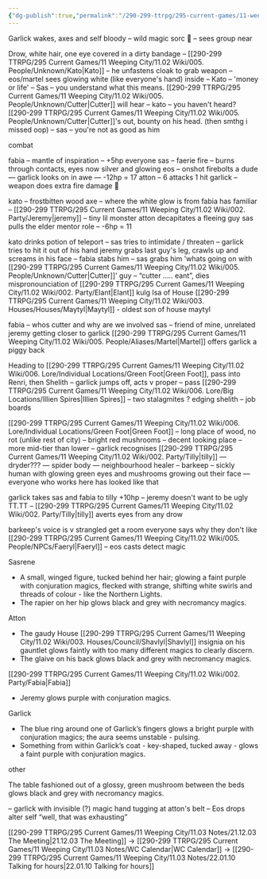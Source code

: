```yaml
---
{"dg-publish":true,"permalink":"/290-299-ttrpg/295-current-games/11-weeping-city/11-03-notes/21-12-17-what-do-we-do-with-the-bodies/","dgHomeLink":true,"dgPassFrontmatter":false,"dgShowBacklinks":true,"dgShowLocalGraph":false,"dgShowInlineTitle":true}
---
```



Garlick wakes, axes and self bloody 
– wild magic sorc :eyes: 
– sees group near

Drow, white hair, one eye covered in a dirty bandage – [[290-299 TTRPG/295 Current Games/11 Weeping City/11.02 Wiki/005. People/Unknown/Kato|Kato]] 
– he unfastens cloak to grab weapon – eos/martel sees glowing white (like everyone's hand) inside 
– Kato – 'money or life'
– Sas – you understand what this means. [[290-299 TTRPG/295 Current Games/11 Weeping City/11.02 Wiki/005. People/Unknown/Cutter|Cutter]] will hear 
– kato – you haven't heard? [[290-299 TTRPG/295 Current Games/11 Weeping City/11.02 Wiki/005. People/Unknown/Cutter|Cutter]]'s out, bounty on his head. (then smthg i missed oop) 
– sas – you're not as good as him

combat

fabia – mantle of inspiration 
– +5hp everyone 
sas – faerie fire – burns through contacts, eyes now silver and glowing 
eos – onshot firebolts a dude 
— garlick looks on in awe 
— -12hp = 17 
atton – 6 attacks 1 hit 
garlick – weapon does extra fire damage :eyes:

kato – frostbitten wood axe – where the white glow is from
fabia has familiar
– [[290-299 TTRPG/295 Current Games/11 Weeping City/11.02 Wiki/002. Party/Jeremy|jeremy]] – tiny lil monster 
atton decapitates a fleeing guy 
sas pulls the elder mentor role – -6hp = 11

kato drinks potion of teleport 
– sas tries to intimidate / threaten 
– garlick tries to hit it out of his hand 
jeremy grabs last guy's leg, crawls up and screams in his face 
– fabia stabs him 
– sas grabs him 'whats going on with [[290-299 TTRPG/295 Current Games/11 Weeping City/11.02 Wiki/005. People/Unknown/Cutter|Cutter]]' guy – “cutter ..... eant”, dies
mispronounciation of [[290-299 TTRPG/295 Current Games/11 Weeping City/11.02 Wiki/002. Party/Elant|Elant]] kulg Isa of House [[290-299 TTRPG/295 Current Games/11 Weeping City/11.02 Wiki/003. Houses/Houses/Maytyl|Maytyl]] - oldest son of house maytyl

fabia
– whos cutter and why are we involved 
sas – friend of mine, unrelated 
jeremy getting closer to garlick 
[[290-299 TTRPG/295 Current Games/11 Weeping City/11.02 Wiki/005. People/Aliases/Martel|Martel]] offers garlick a piggy back

Heading to [[290-299 TTRPG/295 Current Games/11 Weeping City/11.02 Wiki/006. Lore/Individual Locations/Green Foot|Green Foot]], pass into Renri, then Shelith 
– garlick jumps off, acts v proper 
– pass [[290-299 TTRPG/295 Current Games/11 Weeping City/11.02 Wiki/006. Lore/Big Locations/Illien Spires|Illien Spires]] – two stalagmites ? edging shelith – job boards

[[290-299 TTRPG/295 Current Games/11 Weeping City/11.02 Wiki/006. Lore/Individual Locations/Green Foot|Green Foot]] 
– long place of wood, no rot (unlike rest of city) 
– bright red mushrooms 
– decent looking place 
– more mid-tier than lower 
– garlick recognises [[290-299 TTRPG/295 Current Games/11 Weeping City/11.02 Wiki/002. Party/Tilly|tilly]] 
— dryder??? — spider body — neighbourhood healer 
– barkeep – sickly human with glowing green eyes and mushrooms growing out their face 
— everyone who works here has looked like that

garlick takes sas and fabia to tilly +10hp 
– jeremy doesn't want to be ugly TT.TT 
– [[290-299 TTRPG/295 Current Games/11 Weeping City/11.02 Wiki/002. Party/Tilly|tilly]] averts eyes from any drow

barkeep's voice is v strangled 
get a room
everyone says why they don't like [[290-299 TTRPG/295 Current Games/11 Weeping City/11.02 Wiki/005. People/NPCs/Faeryl|Faeryl]] 
– eos casts detect magic

Sasrene
  -  A small, winged figure, tucked behind her hair; glowing a faint purple with 
      conjuration magics, flecked with strange, shifting white swirls and threads of 
      colour - like the Northern Lights.
  -  The rapier on her hip glows black and grey with necromancy magics. 

Atton
  -  The gaudy House [[290-299 TTRPG/295 Current Games/11 Weeping City/11.02 Wiki/003. Houses/Council/Shavlyl|Shavlyl]] insignia on his gauntlet glows faintly with too many 
      different magics to clearly discern.
  -  The glaive on his back glows black and grey with necromancy magics.

[[290-299 TTRPG/295 Current Games/11 Weeping City/11.02 Wiki/002. Party/Fabia|Fabia]]
  -  Jeremy glows purple with conjuration magics.

Garlick
  -  The blue ring around one of Garlick’s fingers glows a bright purple with 
      conjuration magics; the aura seems unstable - pulsing.
  -  Something from within Garlick’s coat - key-shaped, tucked away - glows a faint 
      purple with conjuration magics.

other

The table fashioned out of a glossy, green mushroom between the beds glows black and grey with necromancy magics.

– garlick with invisible (?) magic hand tugging at atton's belt 
– Eos drops alter self “well, that was exhausting”

[[290-299 TTRPG/295 Current Games/11 Weeping City/11.03 Notes/21.12.03 The Meeting|21.12.03 The Meeting]] -> [[290-299 TTRPG/295 Current Games/11 Weeping City/11.03 Notes/WC Calendar|WC Calendar]] -> [[290-299 TTRPG/295 Current Games/11 Weeping City/11.03 Notes/22.01.10 Talking for hours|22.01.10 Talking for hours]]